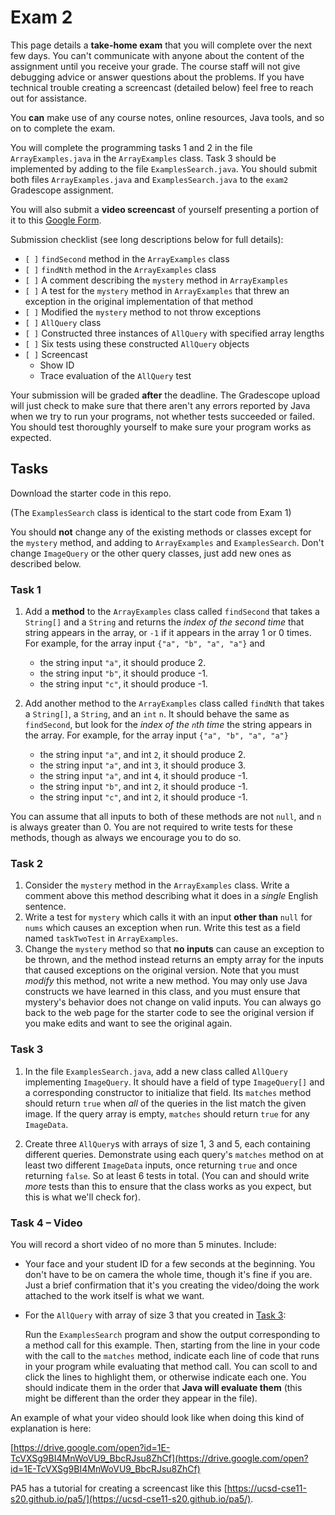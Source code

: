 
# Exam 2

This page details a **take-home exam** that you will complete over the next
few days. You can't communicate with anyone about the content of the
assignment until you receive your grade. The course staff will not give
debugging advice or answer questions about the problems. If you have
technical trouble creating a screencast (detailed below) feel free to reach
out for assistance.

You **can** make use of any course notes, online resources, Java tools, and
so on to complete the exam.

You will complete the programming tasks 1 and 2 in the file `ArrayExamples.java` in the `ArrayExamples` class. Task 3 should be implemented by adding to the file `ExamplesSearch.java`. You should submit both files `ArrayExamples.java` and `ExamplesSearch.java` to the `exam2` Gradescope assignment.

You will also submit a **video screencast** of yourself presenting a portion of it to this [Google Form](https://forms.gle/rqVp7JGDP1gt5TxH6).

Submission checklist (see long descriptions below for full details):

- `[ ]` `findSecond` method in the `ArrayExamples` class
- `[ ]` `findNth` method in the `ArrayExamples` class
- `[ ]` A comment describing the `mystery` method in `ArrayExamples`
- `[ ]` A test for the `mystery` method in `ArrayExamples` that threw an exception in the original implementation of that method
- `[ ]` Modified the `mystery` method to not throw exceptions
- `[ ]` `AllQuery` class
- `[ ]` Constructed three instances of `AllQuery` with specified array lengths
- `[ ]` Six tests using these constructed `AllQuery` objects
- `[ ]` Screencast
  - Show ID
  - Trace evaluation of the `AllQuery` test


Your submission will be graded **after** the deadline. The Gradescope upload
will just check to make sure that there aren't any errors reported by Java
when we try to run your programs, not whether tests succeeded or failed. You
should test thoroughly yourself to make sure your program works as expected.

## Tasks

Download the starter code in this repo.

(The `ExamplesSearch` class is identical to the start code from Exam 1)

You should **not** change any of the existing methods or classes except for the `mystery` method, and adding to `ArrayExamples` and `ExamplesSearch`. Don't change `ImageQuery` or the other query classes, just add new ones as described below.


### Task 1

1. Add a **method** to the `ArrayExamples` class called `findSecond` that takes a `String[]` and a `String` and returns the _index of the second time_ that string appears in the array, or `-1` if it appears in the array 1 or 0 times. For example, for the array input `{"a", "b", "a", "a"}` and

   - the string input `"a"`, it should produce 2.
   - the string input `"b"`, it should produce -1.
   - the string input `"c"`, it should produce -1.

2. Add another method to the `ArrayExamples` class called `findNth` that takes a `String[]`, a `String`, and an `int` `n`. It should behave the same as `findSecond`, but look for the _index of the `n`th time_ the string appears in the array. For example, for the array input `{"a", "b", "a", "a"}`

   - the string input `"a"`, and int `2`, it should produce 2.
   - the string input `"a"`, and int `3`, it should produce 3.
   - the string input `"a"`, and int `4`, it should produce -1.
   - the string input `"b"`, and int `2`, it should produce -1.
   - the string input `"c"`, and int `2`, it should produce -1.

You can assume that all inputs to both of these methods are not `null`, and `n` is always greater than 0. You are not required to write tests for these methods, though as always we encourage you to do so.

### Task 2

1. Consider the `mystery` method in the `ArrayExamples` class. Write a comment above this method describing what it does in a *single* English sentence.
2. Write a test for `mystery` which calls it with an input **other than** `null` for `nums` which causes an exception when run. Write this test as a field named `taskTwoTest` in `ArrayExamples`.
3. Change the `mystery` method so that **no inputs** can cause an exception to be thrown, and the method instead returns an empty array for the inputs that caused exceptions on the original version. Note that you must _modify_ this method, not write a new method. You may only use Java constructs we have learned in this class, and you must ensure that mystery's behavior does not change on valid inputs. You can always go back to the web page for the starter code to see the original version if you make edits and want to see the original again.

### Task 3

1. In the file `ExamplesSearch.java`, add a new class called `AllQuery` implementing `ImageQuery`. It should have a field of type `ImageQuery[]` and a corresponding constructor to initialize that field. Its `matches` method should return `true` when _all_ of the queries in the list match the given image. If the query array is empty, `matches` should return `true` for any `ImageData`.

2. Create three `AllQuery`s with arrays of size 1, 3 and 5, each containing different queries. Demonstrate using each query's `matches` method on at least two different `ImageData` inputs, once returning `true` and once returning `false`. So at least 6 tests in total. (You can and should write _more_ tests than this to ensure that the class works as you expect, but this is what we'll check for).

### Task 4 – Video

You will record a short video of no more than 5 minutes. Include:

- Your face and your student ID for a few seconds at the beginning. You don't
  have to be on camera the whole time, though it's fine if you are. Just a
  brief confirmation that it's you creating the video/doing the work attached
  to the work itself is what we want.
- For the `AllQuery` with array of size 3 that you created in [Task 3](#task-3):

  Run the `ExamplesSearch` program and show the output corresponding to a method call for this example. Then, starting from the line in your code with the call to the `matches` method, indicate each line of code that runs in your program while evaluating that method call. You can scoll to and click the lines to highlight them, or otherwise indicate each one. You should indicate them in the order that **Java will evaluate them** (this might be different than the order they appear in the file).

An example of what your video should look like when doing this kind of
explanation is here:

[https://drive.google.com/open?id=1E-TcVXSg9BI4MnWoVU9_BbcRJsu8ZhCf](https://drive.google.com/open?id=1E-TcVXSg9BI4MnWoVU9_BbcRJsu8ZhCf)

PA5 has a tutorial for creating a screencast like this
[https://ucsd-cse11-s20.github.io/pa5/](https://ucsd-cse11-s20.github.io/pa5/).
